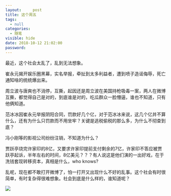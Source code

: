 ```yaml
---
layout:     post
title: 这个周五
tags:
  - null
categories:
  - 随笔
visible: hide
date: 2018-10-12 21:02:00
password:
---
```


最近，这个社会太乱了，乱到无法想象。

<!--more-->

崔永元揭开娱乐圈黑幕，实名举报，牵扯到太多利益者，遭到喷子造谣侮辱，死亡通知啥的统统爆出来。

周立波与唐爽也不消停，互撕，起因还是周立波在美国持枪吸毒一案，两人在微博互撕，都觉得自己是对的，到底谁是对的，吃瓜群众一脸懵逼，谁也不知道，只有他俩知道。

范冰冰因崔永元举报阴阳合同，罚款好几个亿，对于范冰冰来说，这几个亿并不算什么，还有为什么只罚款而不用坐牢？关键是逃税偷税的那么多，为什么不彻查到底？

冯小刚等的影视公司纷纷注销，不知道为什么？

贾跃亭烧完许家印的8亿，又要求许家印提前支付剩余的7亿，许家印不答应被贾跃亭起诉，半年左右的时间，8亿美元？？？有人说这是他们演的一出好戏，在于洗钱套现转移资本，真相是什么，who knows?

乱呢，现在都不敢打开微博了，怕一打开又出现什么不好的乱事。这个社会有时很简单，有时复杂得很难想象。社会到底是什么样的，谁知道呢？

![](https://i.loli.net/2018/10/12/5bc0a10502cdb.jpg)

